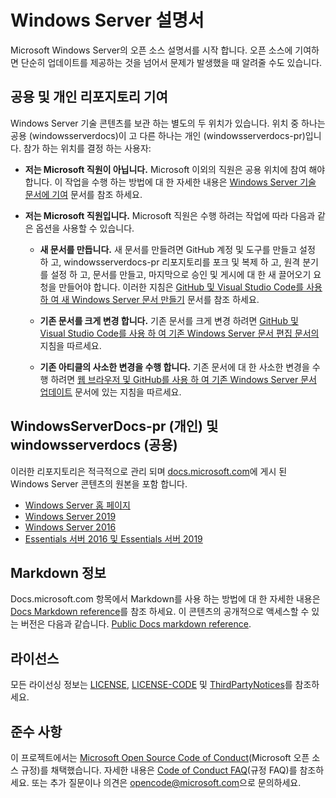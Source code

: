 # <a name="windows-server-documentation"></a>Windows Server 설명서

Microsoft Windows Server의 오픈 소스 설명서를 시작 합니다. 오픈 소스에 기여하면 단순히 업데이트를 제공하는 것을 넘어서 문제가 발생했을 때 알려줄 수도 있습니다.

## <a name="public-vs-private-repo-contributions"></a>공용 및 개인 리포지토리 기여

Windows Server 기술 콘텐츠를 보관 하는 별도의 두 위치가 있습니다. 위치 중 하나는 공용 (windowsserverdocs)이 고 다른 하나는 개인 (windowsserverdocs-pr)입니다. 참가 하는 위치를 결정 하는 사용자:

- **저는 Microsoft 직원이 아닙니다.** Microsoft 이외의 직원은 공용 위치에 참여 해야 합니다. 이 작업을 수행 하는 방법에 대 한 자세한 내용은 [Windows Server 기술 문서에 기여](https://github.com/MicrosoftDocs/windowsserverdocs/blob/master/CONTRIBUTING.md) 문서를 참조 하세요.

- **저는 Microsoft 직원입니다.** Microsoft 직원은 수행 하려는 작업에 따라 다음과 같은 옵션을 사용할 수 있습니다.

    - **새 문서를 만듭니다.** 새 문서를 만들려면 GitHub 계정 및 도구를 만들고 설정 하 고, windowsserverdocs-pr 리포지토리를 포크 및 복제 하 고, 원격 분기를 설정 하 고, 문서를 만들고, 마지막으로 승인 및 게시에 대 한 새 끌어오기 요청을 만들어야 합니다. 이러한 지침은 [GitHub 및 Visual Studio Code를 사용 하 여 새 Windows Server 문서 만들기](https://github.com/MicrosoftDocs/windowsserverdocs/blob/master/Contributor-guide/create-new-using-github.md) 문서를 참조 하세요.

    - **기존 문서를 크게 변경 합니다.** 기존 문서를 크게 변경 하려면 [GitHub 및 Visual Studio Code를 사용 하 여 기존 Windows Server 문서 편집 문서의](https://github.com/MicrosoftDocs/windowsserverdocs/blob/master/Contributor-guide/edit-existing-using-github.md) 지침을 따르세요.

    - **기존 아티클의 사소한 변경을 수행 합니다.** 기존 문서에 대 한 사소한 변경을 수행 하려면 [웹 브라우저 및 GitHub를 사용 하 여 기존 Windows Server 문서 업데이트](https://github.com/MicrosoftDocs/windowsserverdocs/blob/master/Contributor-guide/github-browser-updates.md) 문서에 있는 지침을 따르세요.

## <a name="windowsserverdocs-pr-private-and-windowsserverdocs-public"></a>WindowsServerDocs-pr (개인) 및 windowsserverdocs (공용)

이러한 리포지토리은 적극적으로 관리 되며 [docs.microsoft.com](https://docs.microsoft.com)에 게시 된 Windows Server 콘텐츠의 원본을 포함 합니다.

- [Windows Server 홈 페이지](https://docs.microsoft.com/windows-server/)
- [Windows Server 2019](https://docs.microsoft.com/windows-server/get-started-19/get-started-19)
- [Windows Server 2016](https://docs.microsoft.com/windows-server/get-started/server-basics)
- [Essentials 서버 2016 및 Essentials 서버 2019](https://docs.microsoft.com/windows-server-essentials/get-started/get-started)

## <a name="markdown-info"></a>Markdown 정보

Docs.microsoft.com 항목에서 Markdown를 사용 하는 방법에 대 한 자세한 내용은 [Docs Markdown reference](https://review.docs.microsoft.com/help/contribute/markdown-reference?branch=master)를 참조 하세요. 이 콘텐츠의 공개적으로 액세스할 수 있는 버전은 다음과 같습니다. [Public Docs markdown reference](https://docs.microsoft.com/contribute/how-to-write-use-markdown).

## <a name="license"></a>라이선스

모든 라이선싱 정보는 [LICENSE](https://github.com/MicrosoftDocs/windowsserverdocs-pr/blob/master/LICENSE), [LICENSE-CODE](https://github.com/MicrosoftDocs/windowsserverdocs-pr/blob/master/LICENSE-CODE) 및 [ThirdPartyNotices](https://github.com/MicrosoftDocs/windowsserverdocs-pr/blob/master/ThirdPartyNotices)를 참조하세요.

## <a name="code-of-conduct"></a>준수 사항

이 프로젝트에서는 [Microsoft Open Source Code of Conduct](https://opensource.microsoft.com/codeofconduct/)(Microsoft 오픈 소스 규정)를 채택했습니다. 자세한 내용은 [Code of Conduct FAQ](https://opensource.microsoft.com/codeofconduct/faq/)(규정 FAQ)를 참조하세요. 또는 추가 질문이나 의견은 [opencode@microsoft.com](mailto:opencode@microsoft.com)으로 문의하세요.
